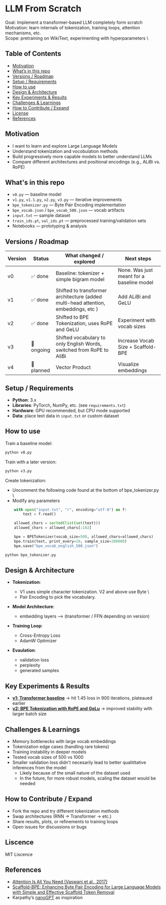 # LLM From Scratch

Goal: Implement a transformer-based LLM completely form scratch \
Motivation: learn internals of tokenization, training loops, attention mechanisms, etc. \
Scope: pretraining on WikiText, experimenting with hyperparameters \

## Table of Contents

- [Motivation](#motivation)
- [What’s in this repo](#whats-in-this-repo)
- [Versions / Roadmap](#versions--roadmap)
- [Setup / Requirements](#setup--requirements)
- [How to use](#how-to-use)
- [Design & Architecture](#design--architecture)
- [Key Experiments & Results](#key-experiments--results)
- [Challenges & Learnings](#challenges--learnings)
- [How to Contribute / Expand](#how-to-contribute--expand)
- [License](#license)
- [References](#references)

## Motivation

- I want to learn and explore Large Language Models
- Understand tokenization and vocobulation methods
- Build progressively more capable models to better understand LLMs
- Compare different architectures and positional encodings (e.g., ALiBi vs. RoPE)

## What's in this repo

- `v0.py` — baseline model
- `v1.py`, `v1.1.py`, `v2.py`, `v3.py` — iterative improvements
- `bpe_tokenizer.py` — Byte Pair Encoding implementation
- `bpe_vocab.json` / `bpe_vocab_500.json` — vocab artifacts
- `input.txt` — sample dataset
- `train_ids.pt`, `val_ids.pt` — preprocessed training/validation sets
- Notebooks — prototyping & analysis

## Versions / Roadmap

| Version | Status     | What changed / explored                                                            | Next steps                                |
| ------- | ---------- | ---------------------------------------------------------------------------------- | ----------------------------------------- |
| v0      | ✅ done    | Baseline: tokenizer + simple bigram model                                          | None. Was just meant for a baseline model |
| v1      | ✅ done    | Shifted to transformer architecture (added multi-head attention, embeddings, etc ) | Add ALiBi and GeLU                        |
| v2      | ✅ done    | Shifted to BPE Tokenization, uses RoPE and GeLU                                    | Experiment with vocab sizes               |
| v3      | 🔄 ongoing | Shifted vocabulary to only English Words, switched from RoPE to AliBi              | Increase Vocab Size + Scaffold-BPE        |
| v4      | 🚧 planned | Vector Product                                                                     | Visualize embeddings                      |

## Setup / Requirements

- **Python**: 3.x
- **Libraries**: PyTorch, NumPy, etc. (see `requirements.txt`)
- **Hardware**: GPU recommended, but CPU mode supported
- **Data**: place text data in `input.txt` or custom dataset

## How to use

Train a baseline model:

```bash
python v0.py
```

Train with a later version:

```bash
python v3.py
```

Create tokenization:

- Uncomment the following code found at the bottom of bpe_tokenizer.py \
- Modify any parameters

```python
    with open("input.txt", "r", encoding="utf-8") as f:
        text = f.read()

    allowed_chars = sorted(list(set(text)))
    allowed_chars = allowed_chars[:102]

    bpe = BPETokenizer(vocab_size=500, allowed_chars=allowed_chars)
    bpe.train(text, print_every=10, sample_size=200000)
    bpe.save("bpe_vocab_english_500.json")
```

```bash
python bpe_tokenizer.py
```

## Design & Architecture

- **Tokenization**:

  - V1 uses simple character tokenization. V2 and above use Byte \
  - Pair Encoding to pick the vocabulary.

- **Model Architecture**:

  - embedding layers --> (transformer / FFN depending on version)

- **Training Loop**:

  - Cross-Entropy Loss
  - AdamW Optimizer

- **Evaulation**:

  - validation loss
  - perplexity
  - generated samples

## Key Experiments & Results

- **[v1: Transformer baseline](results/v1.md)** → hit 1.45 loss in 900 iterations, plateaued earlier
- **[v2: BPE Tokenization with RoPE and GeLu](results/v2.md)** → improved stability with larger batch size

## Challenges & Learnings

- Memory bottlenecks with large vocab embeddings
- Tokenization edge cases (handling rare tokens)
- Training instability in deeper models
- Tested vocab sizes of 500 vs 1000
- Smaller validation loss didn't necesarily lead to better qualititative inferences from the model
  - Likely because of the small nature of the dataset used
  - In the future, for more robust models, scaling the dataset would be needed

## How to Contribute / Expand

- Fork the repo and try different tokenization methods
- Swap architectures (RNN → Transformer → etc.)
- Share results, plots, or refinements to training loops
- Open issues for discussions or bugs

## Liscence

MIT Liscence

## References

- [Attention Is All You Need (Vaswani et al., 2017)](https://arxiv.org/abs/1706.03762)
- [Scaffold-BPE: Enhancing Byte Pair Encoding for Large Language Models with Simple and Effective Scaffold Token Removal](https://arxiv.org/abs/2404.17808)
- Karpathy’s [nanoGPT](https://github.com/karpathy/nanoGPT) as inspiration
